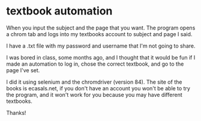 # textbook automation

When you input the subject and the page that you want. The program opens a chrom tab and logs into my textbooks account to subject and page I said.

I have a .txt file with my password and username that I'm not going to share.

I was bored in class, some months ago, and I thought that it would be fun if I made an automation to log in, chose the correct textbook, and go to the page I've set.

I did it using selenium and the chromdriver (version 84). The site of the books is ecasals.net, if you don't have an account you won't be able to try the program, and it won't work for you because you may have different  textbooks.

Thanks!